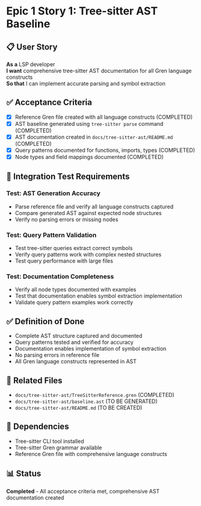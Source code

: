 # Epic 1 Story 1: Tree-sitter AST Baseline

## 📋 User Story
**As a** LSP developer  
**I want** comprehensive tree-sitter AST documentation for all Gren language constructs  
**So that** I can implement accurate parsing and symbol extraction

## ✅ Acceptance Criteria
- [x] Reference Gren file created with all language constructs (COMPLETED)
- [x] AST baseline generated using `tree-sitter parse` command (COMPLETED)
- [x] AST documentation created in `docs/tree-sitter-ast/README.md` (COMPLETED)
- [x] Query patterns documented for functions, imports, types (COMPLETED)
- [x] Node types and field mappings documented (COMPLETED)

## 🧪 Integration Test Requirements

### Test: AST Generation Accuracy
- Parse reference file and verify all language constructs captured
- Compare generated AST against expected node structures
- Verify no parsing errors or missing nodes

### Test: Query Pattern Validation
- Test tree-sitter queries extract correct symbols
- Verify query patterns work with complex nested structures
- Test query performance with large files

### Test: Documentation Completeness
- Verify all node types documented with examples
- Test that documentation enables symbol extraction implementation
- Validate query pattern examples work correctly

## ✅ Definition of Done
- Complete AST structure captured and documented
- Query patterns tested and verified for accuracy
- Documentation enables implementation of symbol extraction
- No parsing errors in reference file
- All Gren language constructs represented in AST

## 📁 Related Files
- `docs/tree-sitter-ast/TreeSitterReference.gren` (COMPLETED)
- `docs/tree-sitter-ast/baseline.ast` (TO BE GENERATED)
- `docs/tree-sitter-ast/README.md` (TO BE CREATED)

## 🔗 Dependencies
- Tree-sitter CLI tool installed
- Tree-sitter Gren grammar available
- Reference Gren file with comprehensive language constructs

## 📊 Status
**Completed** - All acceptance criteria met, comprehensive AST documentation created